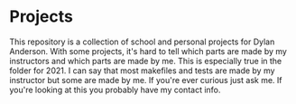 # Projects
This repository is a collection of school and personal projects for Dylan Anderson.
With some projects, it's hard to tell which parts are made by my instructors and which parts are made by me.
This is especially true in the folder for 2021. I can say that most makefiles and tests are made by
my instructor but some are made by me. If you're ever curious just ask me. If you're looking at this you probably
have my contact info.
